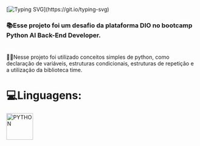 [![Typing SVG](https://readme-typing-svg.demolab.com?font=Fira+Code&weight=700&size=18&pause=900&color=FF79C6&vCenter=true&width=435&lines=Sistema+banc%C3%A1rio+simples+usando+Python.)](https://git.io/typing-svg)

### 📚Esse projeto foi um desafio da plataforma DIO no bootcamp Python AI Back-End Developer.
#

👨‍💻Nesse projeto foi utilizado conceitos simples de python, como declaração de variáveis, estruturas condicionais, estruturas de repetição e a utilização da biblioteca time.

# 💻Linguagens: 
<img
    align="left"
    alt="PYTHON"
    title="Python"
    width="70px"
    style="padding-right: 10px;" 
    src="https://cdn.jsdelivr.net/gh/devicons/devicon@latest/icons/python/python-original.svg"
/>